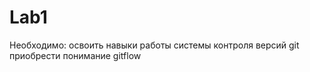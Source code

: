 # Lab1



Необходимо: 
освоить навыки работы системы контроля версий git  
приобрести понимание gitflow 
